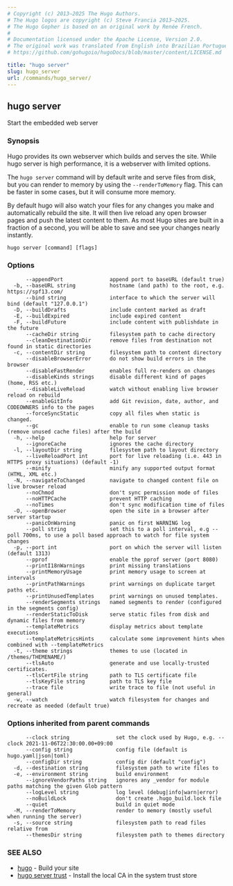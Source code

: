 ```yaml
---
# Copyright (c) 2013–2025 The Hugo Authors.
# The Hugo logos are copyright (c) Steve Francia 2013–2025.
# The Hugo Gopher is based on an original work by Renée French.
#
# Documentation licensed under the Apache License, Version 2.0.
# The original work was translated from English into Brazilian Portuguese.
# https://github.com/gohugoio/hugoDocs/blob/master/content/LICENSE.md

title: "hugo server"
slug: hugo_server
url: /commands/hugo_server/
---
```

## hugo server

Start the embedded web server

### Synopsis

Hugo provides its own webserver which builds and serves the site.
While hugo server is high performance, it is a webserver with limited options.

The `hugo server` command will by default write and serve files from disk, but
you can render to memory by using the `--renderToMemory` flag. This can be
faster in some cases, but it will consume more memory.

By default hugo will also watch your files for any changes you make and
automatically rebuild the site. It will then live reload any open browser pages
and push the latest content to them. As most Hugo sites are built in a fraction
of a second, you will be able to save and see your changes nearly instantly.

```
hugo server [command] [flags]
```

### Options

```
      --appendPort               append port to baseURL (default true)
  -b, --baseURL string           hostname (and path) to the root, e.g. https://spf13.com/
      --bind string              interface to which the server will bind (default "127.0.0.1")
  -D, --buildDrafts              include content marked as draft
  -E, --buildExpired             include expired content
  -F, --buildFuture              include content with publishdate in the future
      --cacheDir string          filesystem path to cache directory
      --cleanDestinationDir      remove files from destination not found in static directories
  -c, --contentDir string        filesystem path to content directory
      --disableBrowserError      do not show build errors in the browser
      --disableFastRender        enables full re-renders on changes
      --disableKinds strings     disable different kind of pages (home, RSS etc.)
      --disableLiveReload        watch without enabling live browser reload on rebuild
      --enableGitInfo            add Git revision, date, author, and CODEOWNERS info to the pages
      --forceSyncStatic          copy all files when static is changed.
      --gc                       enable to run some cleanup tasks (remove unused cache files) after the build
  -h, --help                     help for server
      --ignoreCache              ignores the cache directory
  -l, --layoutDir string         filesystem path to layout directory
      --liveReloadPort int       port for live reloading (i.e. 443 in HTTPS proxy situations) (default -1)
      --minify                   minify any supported output format (HTML, XML etc.)
  -N, --navigateToChanged        navigate to changed content file on live browser reload
      --noChmod                  don't sync permission mode of files
      --noHTTPCache              prevent HTTP caching
      --noTimes                  don't sync modification time of files
  -O, --openBrowser              open the site in a browser after server startup
      --panicOnWarning           panic on first WARNING log
      --poll string              set this to a poll interval, e.g --poll 700ms, to use a poll based approach to watch for file system changes
  -p, --port int                 port on which the server will listen (default 1313)
      --pprof                    enable the pprof server (port 8080)
      --printI18nWarnings        print missing translations
      --printMemoryUsage         print memory usage to screen at intervals
      --printPathWarnings        print warnings on duplicate target paths etc.
      --printUnusedTemplates     print warnings on unused templates.
      --renderSegments strings   named segments to render (configured in the segments config)
      --renderStaticToDisk       serve static files from disk and dynamic files from memory
      --templateMetrics          display metrics about template executions
      --templateMetricsHints     calculate some improvement hints when combined with --templateMetrics
  -t, --theme strings            themes to use (located in /themes/THEMENAME/)
      --tlsAuto                  generate and use locally-trusted certificates.
      --tlsCertFile string       path to TLS certificate file
      --tlsKeyFile string        path to TLS key file
      --trace file               write trace to file (not useful in general)
  -w, --watch                    watch filesystem for changes and recreate as needed (default true)
```

### Options inherited from parent commands

```
      --clock string               set the clock used by Hugo, e.g. --clock 2021-11-06T22:30:00.00+09:00
      --config string              config file (default is hugo.yaml|json|toml)
      --configDir string           config dir (default "config")
  -d, --destination string         filesystem path to write files to
  -e, --environment string         build environment
      --ignoreVendorPaths string   ignores any _vendor for module paths matching the given Glob pattern
      --logLevel string            log level (debug|info|warn|error)
      --noBuildLock                don't create .hugo_build.lock file
      --quiet                      build in quiet mode
  -M, --renderToMemory             render to memory (mostly useful when running the server)
  -s, --source string              filesystem path to read files relative from
      --themesDir string           filesystem path to themes directory
```

### SEE ALSO

* [hugo](/commands/hugo/)	 - Build your site
* [hugo server trust](/commands/hugo_server_trust/)	 - Install the local CA in the system trust store

